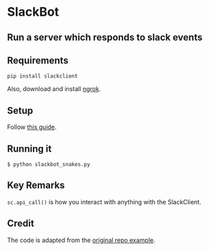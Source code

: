 # SlackBot

## Run a server which responds to slack events

## Requirements

```
pip install slackclient
```

Also, download and install [ngrok](https://ngrok.com/download).

## Setup

Follow [this guide](https://github.com/slackapi/python-slack-events-api/tree/master/example).

## Running it

```
$ python slackbot_snakes.py
```

## Key Remarks

`sc.api_call()` is how you interact with anything with the SlackClient.

## Credit

The code is adapted from the [original repo example](https://github.com/slackapi/python-slack-events-api/blob/master/example/example.py).
